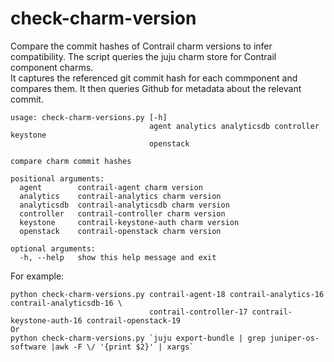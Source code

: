 # check-charm-version
Compare the commit hashes of Contrail charm versions to infer compatibility. 
The script queries the juju charm store for Contrail component charms.  
It captures the referenced git commit hash for each commponent and compares them.
It then queries Github for metadata about the relevant commit.

```
usage: check-charm-versions.py [-h]
                               agent analytics analyticsdb controller keystone
                               openstack

compare charm commit hashes

positional arguments:
  agent        contrail-agent charm version
  analytics    contrail-analytics charm version
  analyticsdb  contrail-analyticsdb charm version
  controller   contrail-controller charm version
  keystone     contrail-keystone-auth charm version
  openstack    contrail-openstack charm version

optional arguments:
  -h, --help   show this help message and exit
```

For example:
```
python check-charm-versions.py contrail-agent-18 contrail-analytics-16 contrail-analyticsdb-16 \
                               contrail-controller-17 contrail-keystone-auth-16 contrail-openstack-19
Or
python check-charm-versions.py `juju export-bundle | grep juniper-os-software |awk -F \/ '{print $2}' | xargs`
```
